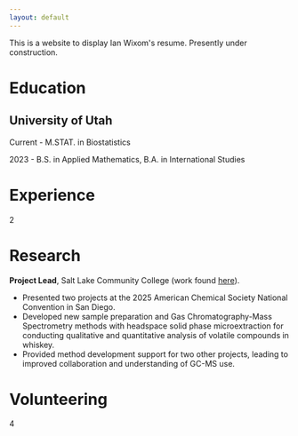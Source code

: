 ```yaml
---
layout: default
---
```


This is a website to display Ian Wixom's resume. Presently under construction.

# Education

## University of Utah

Current - M.STAT. in Biostatistics

2023 - B.S. in Applied Mathematics, B.A. in International Studies

# Experience

2

# Research

**Project Lead**, Salt Lake Community College (work found [here](https://github.com/1anw/SLCCWhiskeyResearch)).

*   Presented two projects at the 2025 American Chemical Society National Convention in San Diego.
*   Developed new sample preparation and Gas Chromatography-Mass Spectrometry methods with headspace solid phase microextraction for conducting qualitative and quantitative analysis of volatile compounds in whiskey.
*   Provided method development support for two other projects, leading to improved collaboration and understanding of GC-MS use.


# Volunteering

4
